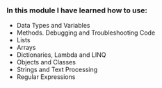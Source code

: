 <h3>In this module I have learned how to use:</h3>

<ul>
  <li>Data Types and Variables</li>
  <li>Methods. Debugging and Troubleshooting Code</li>
  <li>Lists</li>
  <li>Arrays</li>
  <li>Dictionaries, Lambda and LINQ</li>
  <li>Objects and Classes</li>
  <li>Strings and Text Processing</li>
  <li>Regular Expressions</li>
</ul>

